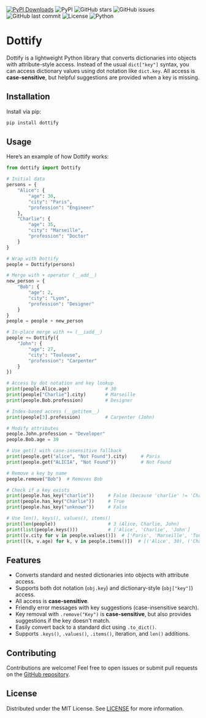 [![PyPI Downloads](https://static.pepy.tech/badge/dottify)](https://pepy.tech/projects/dottify)
![PyPI](https://img.shields.io/pypi/v/dottify?style=flat-square)
![GitHub stars](https://img.shields.io/github/stars/nanaelie/dottify?style=flat-square)
![GitHub issues](https://img.shields.io/github/issues/nanaelie/dottify?style=flat-square)
![GitHub last commit](https://img.shields.io/github/last-commit/nanaelie/dottify?style=flat-square)
![License](https://img.shields.io/github/license/nanaelie/dottify?style=flat-square)
![Python](https://img.shields.io/badge/python-3.x-blue?style=flat-square)

# Dottify

Dottify is a lightweight Python library that converts dictionaries into objects with attribute-style access. Instead of the usual `dict["key"]` syntax, you can access dictionary values using dot notation like `dict.key`. All access is **case-sensitive**, but helpful suggestions are provided when a key is missing.

## Installation

Install via pip:

```sh
pip install dottify
```

## Usage

Here’s an example of how Dottify works:

```python
from dottify import Dottify

# Initial data
persons = {
    "Alice": {
        "age": 30,
        "city": "Paris",
        "profession": "Engineer"
    },
    "Charlie": {
        "age": 35,
        "city": "Marseille",
        "profession": "Doctor"
    }
}

# Wrap with Dottify
people = Dottify(persons)

# Merge with + operator (__add__)
new_person = {
    "Bob": {
        "age": 2,
        "city": "Lyon",
        "profession": "Designer"
    }
}
people = people + new_person

# In-place merge with += (__iadd__)
people += Dottify({
    "John": {
        "age": 27,
        "city": "Toulouse",
        "profession": "Carpenter"
    }
})

# Access by dot notation and key lookup
print(people.Alice.age)             # 30
print(people["Charlie"].city)       # Marseille
print(people.Bob.profession)        # Designer

# Index-based access (__getitem__)
print(people[3].profession)         # Carpenter (John)

# Modify attributes
people.John.profession = "Developer"
people.Bob.age = 39

# Use get() with case-insensitive fallback
print(people.get("alice", "Not Found").city)     # Paris
print(people.get("ALICIA", "Not Found"))         # Not Found

# Remove a key by name
people.remove("Bob")  # Removes Bob

# Check if a key exists
print(people.has_key("charlie"))     # False (because 'charlie' != 'Charlie')
print(people.has_key("Charlie"))     # True
print(people.has_key("unknown"))     # False

# Use len(), keys(), values(), items()
print(len(people))                   # 3 (Alice, Charlie, John)
print(list(people.keys()))           # ['Alice', 'Charlie', 'John']
print([v.city for v in people.values()])  # ['Paris', 'Marseille', 'Toulouse']
print([(k, v.age) for k, v in people.items()])  # [('Alice', 30), ('Charlie', 35), ('John', 27)]
```

## Features

* Converts standard and nested dictionaries into objects with attribute access.
* Supports both dot notation (`obj.key`) and dictionary-style (`obj["key"]`) access.
* All access is **case-sensitive**.
* Friendly error messages with key suggestions (case-insensitive search).
* Key removal with `.remove("Key")` is **case-sensitive**, but also provides suggestions if the key doesn't match.
* Easily convert back to a standard dict using `.to_dict()`.
* Supports `.keys()`, `.values()`, `.items()`, iteration, and `len()` additions.

## Contributing

Contributions are welcome! Feel free to open issues or submit pull requests on the [GitHub repository](https://github.com/nanaelie/dottify).

## License

Distributed under the MIT License. See [LICENSE](LICENSE) for more information.

